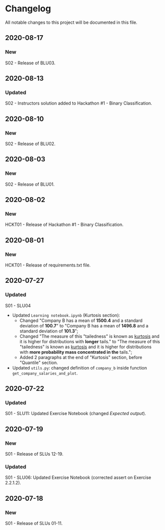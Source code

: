 # Changelog

All notable changes to this project will be documented in this file.

## 2020-08-17
### New
S02 - Release of BLU03.

## 2020-08-13
### Updated
S02 - Instructors solution added to Hackathon #1 - Binary Classification.

## 2020-08-10
### New
S02 - Release of BLU02.

## 2020-08-03
### New
S02 - Release of BLU01.

## 2020-08-02
### New
HCKT01 - Release of Hackathon #1 - Binary Classification.

## 2020-08-01
### New
HCKT01 - Release of requirements.txt file.

## 2020-07-27
### Updated
S01 - SLU04
- Updated `Learning notebook.ipynb` (Kurtosis section):
    - Changed "Company B has a mean of **1500.4** and a standard deviation of **100.7**" to "Company B has a mean of **1496.8** and a standard deviation of **101.3**";
    - Changed "The measure of this \"tailedness\" is known as [kurtosis](https://en.wikipedia.org/wiki/Kurtosis) and it is higher for distributions with **longer** tails." to "The measure of this \"tailedness\" is known as [kurtosis](https://en.wikipedia.org/wiki/Kurtosis) and it is higher for distributions with **more probability mass concentrated in the** tails.";
    - Added 2 paragraphs at the end of "Kurtosis" section, before "Quantile" section.
- Updated `utils.py`: changed definition of `company_b` inside function `get_company_salaries_and_plot`.

## 2020-07-22
### Updated
S01 - SLU11: Updated Exercise Notebook (changed _Expected output_).

## 2020-07-19
### New
S01 - Release of SLUs 12-19.

### Updated
S01 - SLU06: Updated Exercise Notebook (corrected assert on Exercise 2.2.1.2).

## 2020-07-18
### New
S01 - Release of SLUs 01-11.
